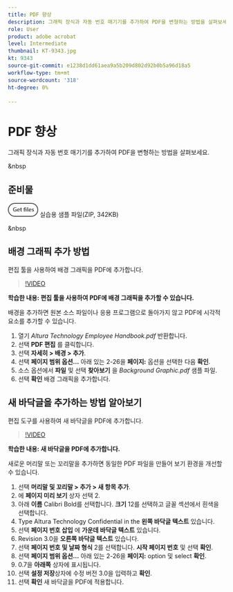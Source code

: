 ```yaml
---
title: PDF 향상
description: 그래픽 장식과 자동 번호 매기기를 추가하여 PDF을 변형하는 방법을 살펴보세요
role: User
product: adobe acrobat
level: Intermediate
thumbnail: KT-9343.jpg
kt: 9343
source-git-commit: e1238d1dd61aea9a5b209d802d92b0b5a96d18a5
workflow-type: tm+mt
source-wordcount: '318'
ht-degree: 0%

---
```


# PDF 향상

그래픽 장식과 자동 번호 매기기를 추가하여 PDF을 변형하는 방법을 살펴보세요.

&amp;nbsp

## 준비물

[![파일 가져오기](../assets/Getfiles.png)](../assets/Enhance.zip)   실습용 샘플 파일(ZIP, 342KB)

&amp;nbsp

## 배경 그래픽 추가 방법

편집 툴을 사용하여 배경 그래픽을 PDF에 추가합니다.

>[!VIDEO](https://video.tv.adobe.com/v/338746?hidetitle=true)

**학습한 내용: 편집 툴을 사용하여 PDF에 배경 그래픽을 추가할 수 있습니다.**

배경을 추가하면 원본 소스 파일이나 응용 프로그램으로 돌아가지 않고 PDF에 시각적 요소를 추가할 수 있습니다.

1. 열기 *Altura Technology Employee Handbook.pdf* 반환합니다.
1. 선택 **PDF 편집** 를 클릭합니다.
1. 선택 **자세히 > 배경 > 추가**.
1. 선택 **페이지 범위 옵션...** 아래 있는 2-26을 **페이지:** 옵션을 선택한 다음 **확인**.
1. 소스 옵션에서 **파일** 및 선택 **찾아보기** 을 *Background Graphic.pdf* 샘플 파일.
1. 선택 **확인** 배경 그래픽을 추가합니다.

## 새 바닥글을 추가하는 방법 알아보기

편집 도구를 사용하여 새 바닥글을 PDF에 추가합니다.

>[!VIDEO](https://video.tv.adobe.com/v/338745?hidetitle=true)

**학습한 내용: 새 바닥글을 PDF에 추가합니다.**

새로운 머리말 또는 꼬리말을 추가하면 동일한 PDF 파일을 만들어 보기 환경을 개선할 수 있습니다.

1. 선택 **머리말 및 꼬리말 > 추가 > 새 항목 추가**.
1. 에 **페이지 미리 보기** 상자 선택 2.
1. 아래 **이름** Calibri Bold를 선택합니다. **크기** 12를 선택하고 글꼴 섹션에서 흰색을 선택합니다.
1. Type Altura Technology Confidential in the **왼쪽 바닥글 텍스트** 있습니다.
1. 선택 **페이지 번호 삽입** 에 **가운데 바닥글 텍스트** 있습니다.
1. Revision 3.0을 **오른쪽 바닥글 텍스트** 있습니다.
1. 선택 **페이지 번호 및 날짜 형식** 2를 선택합니다. **시작 페이지 번호** 및 선택 **확인**.
1. 선택 **페이지 범위 옵션...** 아래 있는 2-26을 **페이지:** option 및 select **확인**.
1. 0.7을 **아래쪽** 상자에 표시됩니다.
1. 선택 **설정 저장**&#x200B;상자에 수정 버전 3.0을 입력하고 **확인**.
1. 선택 **확인** 새 바닥글을 PDF에 적용합니다.


